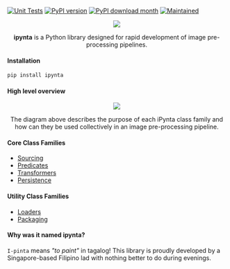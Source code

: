 [![Unit Tests](https://github.com/allanchua101/ipynta/actions/workflows/run_unit_tests.yml/badge.svg)](https://github.com/allanchua101/ipynta/actions/workflows/run_unit_tests.yml)
[![PyPI version](https://badge.fury.io/py/ipynta.svg)](https://badge.fury.io/py/ipynta)
[![PyPI download month](https://img.shields.io/pypi/dm/ipynta.svg)](https://pypi.python.org/pypi/ipynta/)
[![Maintained](https://img.shields.io/badge/Maintained%3F-yes-green.svg)](https://github.com/allanchua101/ipynta/graphs/commit-activity)

<p align="center">
    <img  src="https://i.imgur.com/W1lha0W.jpeg"> 
</p>

<p align="center">
  <strong>ipynta</strong> is a Python library designed for rapid development of image pre-processing pipelines.
</p>

#### Installation

```sh
pip install ipynta
```

#### High level overview

<p align="center">
  <img src="https://i.imgur.com/xAewjot.png" />
</p>

<p align="center">
  The diagram above describes the purpose of each iPynta class family and how can they be used collectively in an image pre-processing pipeline.
</p>

#### Core Class Families

- [Sourcing](https://github.com/allanchua101/ipynta/blob/main/docs/sourcing/Readme.md)
- [Predicates](https://github.com/allanchua101/ipynta/blob/main/docs/predicates/Readme.md)
- [Transformers](https://github.com/allanchua101/ipynta/blob/main/docs/transform/Readme.md)
- [Persistence](https://github.com/allanchua101/ipynta/blob/main/docs/persistence/Readme.md)

#### Utility Class Families

- [Loaders](https://github.com/allanchua101/ipynta/blob/main/docs/loaders/Readme.md)
- [Packaging](https://github.com/allanchua101/ipynta/blob/main/docs/packaging/Readme.md)

#### Why was it named ipynta?

`I-pinta` means _"to paint"_ in tagalog! This library is proudly developed by a Singapore-based Filipino lad with nothing better to do during evenings.

